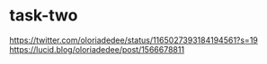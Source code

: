 # task-two
https://twitter.com/oloriadedee/status/1165027393184194561?s=19
https://lucid.blog/oloriadedee/post/1566678811
